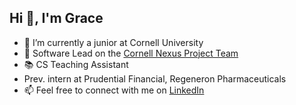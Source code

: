 ## Hi 👋, I'm Grace

- 🏫 I’m currently a junior at Cornell University
- 🤖 Software Lead on the <a href="https://www.cornellnexus.com/" target="_blank"> Cornell Nexus Project Team </a>
- 📚 CS Teaching Assistant
- Prev. intern at Prudential Financial, Regeneron Pharmaceuticals
- 📫 Feel free to connect with me on <a href="https://www.linkedin.com/in/gtwei/" target="_blank"> LinkedIn </a>
<!-- - 💜 Passionate about technology and education -->
<!--
**GraceW03/gracew03** is a ✨ _special_ ✨ repository because its `README.md` (this file) appears on your GitHub profile.

Here are some ideas to get you started:

- 🔭 I’m currently working on ...
- 🌱 I’m currently learning ...
- 👯 I’m looking to collaborate on ...
- 🤔 I’m looking for help with ...
- 💬 Ask me about ...
- 📫 How to reach me: ...
- 😄 Pronouns: ...
- ⚡ Fun fact: ...
-->

